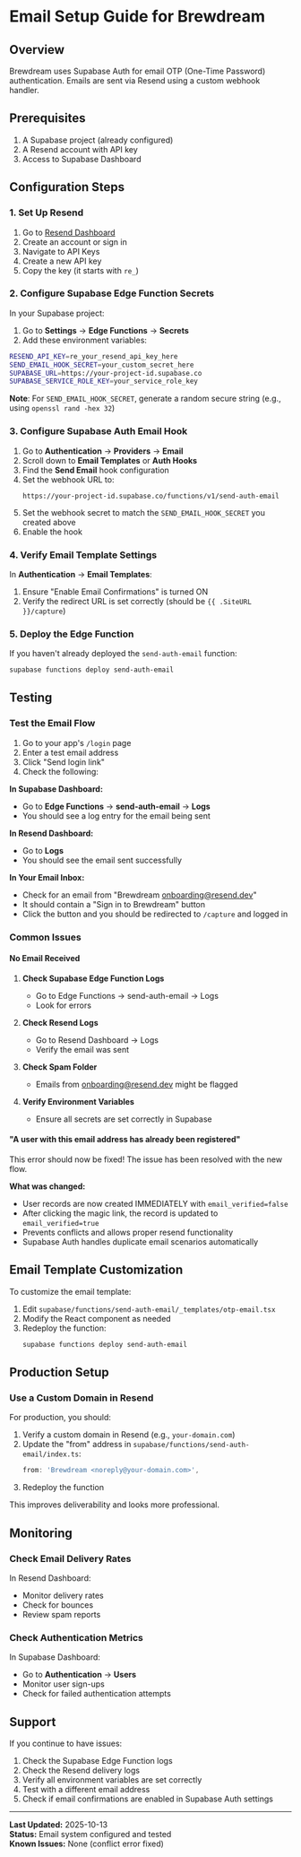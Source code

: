 # Email Setup Guide for Brewdream

## Overview

Brewdream uses Supabase Auth for email OTP (One-Time Password) authentication. Emails are sent via Resend using a custom webhook handler.

## Prerequisites

1. A Supabase project (already configured)
2. A Resend account with API key
3. Access to Supabase Dashboard

## Configuration Steps

### 1. Set Up Resend

1. Go to [Resend Dashboard](https://resend.com/dashboard)
2. Create an account or sign in
3. Navigate to API Keys
4. Create a new API key
5. Copy the key (it starts with `re_`)

### 2. Configure Supabase Edge Function Secrets

In your Supabase project:

1. Go to **Settings** → **Edge Functions** → **Secrets**
2. Add these environment variables:

```bash
RESEND_API_KEY=re_your_resend_api_key_here
SEND_EMAIL_HOOK_SECRET=your_custom_secret_here
SUPABASE_URL=https://your-project-id.supabase.co
SUPABASE_SERVICE_ROLE_KEY=your_service_role_key
```

**Note**: For `SEND_EMAIL_HOOK_SECRET`, generate a random secure string (e.g., using `openssl rand -hex 32`)

### 3. Configure Supabase Auth Email Hook

1. Go to **Authentication** → **Providers** → **Email**
2. Scroll down to **Email Templates** or **Auth Hooks**
3. Find the **Send Email** hook configuration
4. Set the webhook URL to:
   ```
   https://your-project-id.supabase.co/functions/v1/send-auth-email
   ```
5. Set the webhook secret to match the `SEND_EMAIL_HOOK_SECRET` you created above
6. Enable the hook

### 4. Verify Email Template Settings

In **Authentication** → **Email Templates**:

1. Ensure "Enable Email Confirmations" is turned ON
2. Verify the redirect URL is set correctly (should be `{{ .SiteURL }}/capture`)

### 5. Deploy the Edge Function

If you haven't already deployed the `send-auth-email` function:

```bash
supabase functions deploy send-auth-email
```

## Testing

### Test the Email Flow

1. Go to your app's `/login` page
2. Enter a test email address
3. Click "Send login link"
4. Check the following:

**In Supabase Dashboard:**
- Go to **Edge Functions** → **send-auth-email** → **Logs**
- You should see a log entry for the email being sent

**In Resend Dashboard:**
- Go to **Logs**
- You should see the email sent successfully

**In Your Email Inbox:**
- Check for an email from "Brewdream <onboarding@resend.dev>"
- It should contain a "Sign in to Brewdream" button
- Click the button and you should be redirected to `/capture` and logged in

### Common Issues

#### No Email Received

1. **Check Supabase Edge Function Logs**
   - Go to Edge Functions → send-auth-email → Logs
   - Look for errors

2. **Check Resend Logs**
   - Go to Resend Dashboard → Logs
   - Verify the email was sent

3. **Check Spam Folder**
   - Emails from onboarding@resend.dev might be flagged

4. **Verify Environment Variables**
   - Ensure all secrets are set correctly in Supabase

#### "A user with this email address has already been registered"

This error should now be fixed! The issue has been resolved with the new flow.

**What was changed:**
- User records are now created IMMEDIATELY with `email_verified=false`
- After clicking the magic link, the record is updated to `email_verified=true`
- Prevents conflicts and allows proper resend functionality
- Supabase Auth handles duplicate email scenarios automatically

## Email Template Customization

To customize the email template:

1. Edit `supabase/functions/send-auth-email/_templates/otp-email.tsx`
2. Modify the React component as needed
3. Redeploy the function:
   ```bash
   supabase functions deploy send-auth-email
   ```

## Production Setup

### Use a Custom Domain in Resend

For production, you should:

1. Verify a custom domain in Resend (e.g., `your-domain.com`)
2. Update the "from" address in `supabase/functions/send-auth-email/index.ts`:
   ```typescript
   from: 'Brewdream <noreply@your-domain.com>',
   ```
3. Redeploy the function

This improves deliverability and looks more professional.

## Monitoring

### Check Email Delivery Rates

In Resend Dashboard:
- Monitor delivery rates
- Check for bounces
- Review spam reports

### Check Authentication Metrics

In Supabase Dashboard:
- Go to **Authentication** → **Users**
- Monitor user sign-ups
- Check for failed authentication attempts

## Support

If you continue to have issues:

1. Check the Supabase Edge Function logs
2. Check the Resend delivery logs
3. Verify all environment variables are set correctly
4. Test with a different email address
5. Check if email confirmations are enabled in Supabase Auth settings

---

**Last Updated:** 2025-10-13  
**Status:** Email system configured and tested  
**Known Issues:** None (conflict error fixed)
